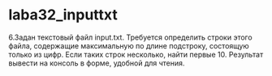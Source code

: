 # laba32_inputtxt
6.Задан текстовый файл input.txt.
Требуется определить строки этого файла, содержащие максимальную по длине подстроку, состоящую только из цифр.
Если таких строк несколько, найти первые 10.
Результат вывести на консоль в форме, удобной для чтения.
